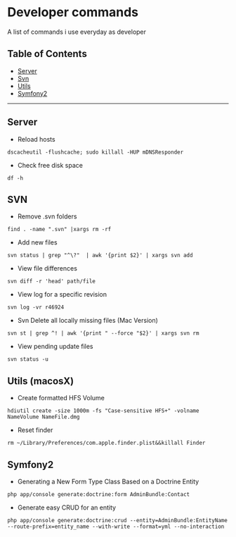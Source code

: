 # Developer commands

A list of commands i use everyday as developer

## Table of Contents

- [Server](#server)
- [Svn](#svn)
- [Utils](#utils-macosx)
- [Symfony2](#symfony2)

- - -

## Server

- Reload hosts
````
dscacheutil -flushcache; sudo killall -HUP mDNSResponder
````
- Check free disk space
````
df -h
````

## SVN

- Remove .svn folders
````
find . -name ".svn" |xargs rm -rf
````

- Add new files
````
svn status | grep "^\?"  | awk '{print $2}' | xargs svn add
````
- View file differences
````
svn diff -r 'head' path/file
````
- View log for a specific revision
````
svn log -vr r46924
````
- Svn Delete all locally missing files (Mac Version)
````
svn st | grep ^! | awk '{print " --force "$2}' | xargs svn rm
````
- View pending update files
````
svn status -u
````

## Utils (macosX)

- Create formatted HFS Volume
````
hdiutil create -size 1000m -fs "Case-sensitive HFS+" -volname NameVolume NameFile.dmg
````
- Reset finder
````
rm ~/Library/Preferences/com.apple.finder.plist&&killall Finder
````
## Symfony2

- Generating a New Form Type Class Based on a Doctrine Entity
````
php app/console generate:doctrine:form AdminBundle:Contact
````
- Generate easy CRUD for an entity
````
php app/console generate:doctrine:crud --entity=AdminBundle:EntityName --route-prefix=entity_name --with-write --format=yml --no-interaction
````



